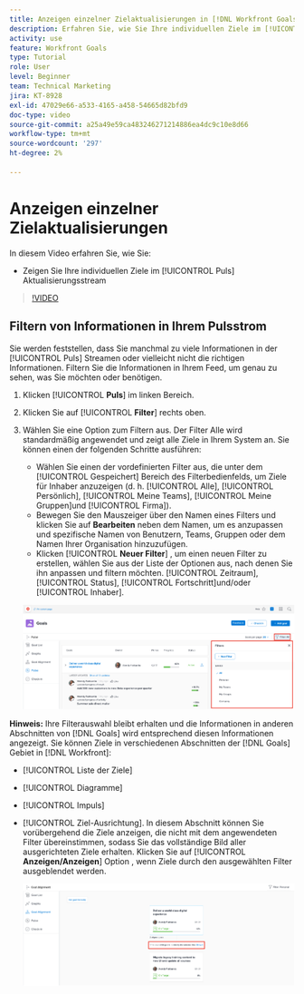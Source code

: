 ```yaml
---
title: Anzeigen einzelner Zielaktualisierungen in [!DNL Workfront Goals]
description: Erfahren Sie, wie Sie Ihre individuellen Ziele im [!UICONTROL Puls] Aktualisierungsstream in [!DNL Goals].
activity: use
feature: Workfront Goals
type: Tutorial
role: User
level: Beginner
team: Technical Marketing
jira: KT-8928
exl-id: 47029e66-a533-4165-a458-54665d82bfd9
doc-type: video
source-git-commit: a25a49e59ca483246271214886ea4dc9c10e8d66
workflow-type: tm+mt
source-wordcount: '297'
ht-degree: 2%

---
```


# Anzeigen einzelner Zielaktualisierungen

In diesem Video erfahren Sie, wie Sie:

* Zeigen Sie Ihre individuellen Ziele im [!UICONTROL Puls] Aktualisierungsstream

>[!VIDEO](https://video.tv.adobe.com/v/335200/?quality=12&learn=on)

## Filtern von Informationen in Ihrem Pulsstrom

Sie werden feststellen, dass Sie manchmal zu viele Informationen in der [!UICONTROL Puls] Streamen oder vielleicht nicht die richtigen Informationen. Filtern Sie die Informationen in Ihrem Feed, um genau zu sehen, was Sie möchten oder benötigen.

1. Klicken [!UICONTROL **Puls**] im linken Bereich.
1. Klicken Sie auf [!UICONTROL **Filter**] rechts oben.
1. Wählen Sie eine Option zum Filtern aus. Der Filter Alle wird standardmäßig angewendet und zeigt alle Ziele in Ihrem System an. Sie können einen der folgenden Schritte ausführen:

   * Wählen Sie einen der vordefinierten Filter aus, die unter dem [!UICONTROL Gespeichert] Bereich des Filterbedienfelds, um Ziele für Inhaber anzuzeigen (d. h. [!UICONTROL Alle], [!UICONTROL Persönlich], [!UICONTROL Meine Teams], [!UICONTROL Meine Gruppen]und [!UICONTROL Firma]).
   * Bewegen Sie den Mauszeiger über den Namen eines Filters und klicken Sie auf **Bearbeiten** neben dem Namen, um es anzupassen und spezifische Namen von Benutzern, Teams, Gruppen oder dem Namen Ihrer Organisation hinzuzufügen.
   * Klicken [!UICONTROL **Neuer Filter**] , um einen neuen Filter zu erstellen, wählen Sie aus der Liste der Optionen aus, nach denen Sie ihn anpassen und filtern möchten. [!UICONTROL Zeitraum], [!UICONTROL Status], [!UICONTROL Fortschritt]und/oder [!UICONTROL Inhaber].

   ![Ein Bild der [!UICONTROL Filter] Bedienfeld in [!DNL Workfront Goals]](assets/18-workfront-goals-pulse-stream.png)

**Hinweis:** Ihre Filterauswahl bleibt erhalten und die Informationen in anderen Abschnitten von [!DNL Goals] wird entsprechend diesen Informationen angezeigt. Sie können Ziele in verschiedenen Abschnitten der [!DNL Goals] Gebiet in [!DNL Workfront]:

* [!UICONTROL Liste der Ziele]
* [!UICONTROL Diagramme]
* [!UICONTROL Impuls]
* [!UICONTROL Ziel-Ausrichtung]. In diesem Abschnitt können Sie vorübergehend die Ziele anzeigen, die nicht mit dem angewendeten Filter übereinstimmen, sodass Sie das vollständige Bild aller ausgerichteten Ziele erhalten. Klicken Sie auf [!UICONTROL **Anzeigen/Anzeigen**] Option , wenn Ziele durch den ausgewählten Filter ausgeblendet werden.

  ![](assets/19-workfront-goals-filter-show-it.png)
